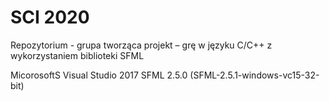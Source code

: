 # SCI 2020

Repozytorium - grupa tworząca projekt – grę w języku C/C++ z wykorzystaniem biblioteki SFML

MicorosoftS Visual Studio 2017
SFML 2.5.0 (SFML-2.5.1-windows-vc15-32-bit)

